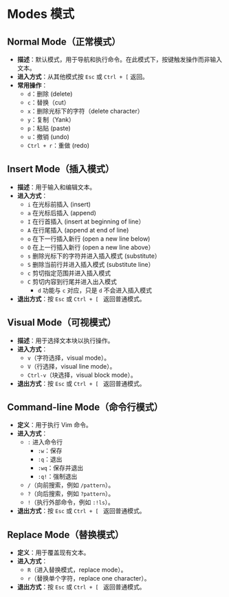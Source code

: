 # Modes 模式

## Normal Mode（正常模式）
- **描述**：默认模式，用于导航和执行命令。在此模式下，按键触发操作而非输入文本。
- **进入方式**：从其他模式按 `Esc` 或 `Ctrl + [` 返回。
- **常用操作**：
  - `d`：删除 (delete)
  - `c`：替换（cut）
  - `x`：删除光标下的字符（delete character）
  - `y`：复制（Yank）
  - `p`：粘贴 (paste)
  - `u`：撤销 (undo)
  - `Ctrl + r`：重做 (redo)

## Insert Mode（插入模式）
- **描述**：用于输入和编辑文本。
- **进入方式**：
  - `i` 在光标前插入 (insert)
  - `a` 在光标后插入 (append)
  - `I` 在行首插入  (insert at beginning of line）
  - `A` 在行尾插入  (append at end of line)
  - `o` 在下一行插入新行 (open a new line below)
  - `O` 在上一行插入新行 (open a new line above）
  - `s` 删除光标下的字符并进入插入模式 (substitute）
  - `S` 删除当前行并进入插入模式 (substitute line）
  - `c` 剪切指定范围并进入插入模式
  - `C` 剪切内容到行尾并进入出入模式
    - `d` 功能与 `c` 对应，只是 `d` 不会进入插入模式
- **退出方式**：按 `Esc` 或 `Ctrl + [ ` 返回普通模式。

## Visual Mode（可视模式）
- **描述**：用于选择文本块以执行操作。
- **进入方式**：
  - `v`（字符选择，visual mode）。
  - `V`（行选择，visual line mode）。
  - `Ctrl-v`（块选择，visual block mode）。
- **退出方式**：按 `Esc` 或 `Ctrl + [ ` 返回普通模式。

## Command-line Mode（命令行模式）
- **定义**：用于执行 Vim 命令。
- **进入方式**：
  - `:` 进入命令行
    - `:w`：保存
    - `:q`：退出
    - `:wq`：保存并退出
    - `:q!`：强制退出
  - `/`（向前搜索，例如 `/pattern`）。
  - `?`（向后搜索，例如 `?pattern`）。
  - `!`（执行外部命令，例如 `:!ls`）。
- **退出方式**：按 `Esc` 或 `Ctrl + [ ` 返回普通模式。

##  Replace Mode（替换模式）
- **定义**：用于覆盖现有文本。
- **进入方式**：
  - `R`（进入替换模式，replace mode）。
  - `r`（替换单个字符，replace one character）。
- **退出方式**：按 `Esc` 或 `Ctrl + [ ` 返回普通模式。
